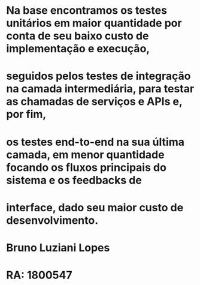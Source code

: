 # Na base encontramos os testes unitários em maior quantidade por conta de seu baixo custo de implementação e execução, 
# seguidos pelos testes de integração na camada intermediária, para testar as chamadas de serviços e APIs e, por fim, 
# os testes end-to-end na sua última camada, em menor quantidade focando os fluxos principais do sistema e os feedbacks de 
# interface, dado seu maior custo de desenvolvimento.



# Bruno Luziani Lopes
# RA: 1800547
